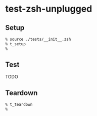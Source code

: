 # test-zsh-unplugged

## Setup

```zsh
% source ./tests/__init__.zsh
% t_setup
%
```

## Test

TODO

## Teardown

```zsh
% t_teardown
%
```
